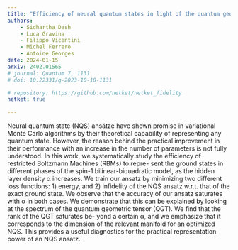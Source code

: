```yaml
---
title: "Efficiency of neural quantum states in light of the quantum geometric tensor"
authors:
    - Sidhartha Dash
    - Luca Gravina
    - Filippo Vicentini
    - Michel Ferrero
    - Antoine Georges
date: 2024-01-15
arxiv: 2402.01565
# journal: Quantum 7, 1131
# doi: 10.22331/q-2023-10-10-1131

# repository: https://github.com/netket/netket_fidelity
netket: true

---
```


Neural quantum state (NQS) ansätze have shown promise in variational Monte Carlo algorithms by their theoretical capability of representing any quantum state. 
However, the reason behind the practical improvement in their performance with an increase in the number of parameters is not fully understood. 
In this work, we systematically study the efficiency of restricted Boltzmann Machines (RBMs) to repre- sent the ground states in different phases of the spin-1 bilinear-biquadratic model, as the hidden layer density α increases. 
We train our ansatz by minimizing two different loss functions: 1) energy, and 2) infidelity of the NQS ansatz w.r.t. that of the exact ground state. 
We observe that the accuracy of our ansatz saturates with α in both cases. 
We demonstrate that this can be explained by looking at the spectrum of the quantum geometric tensor (QGT). We find that the rank of the QGT saturates be- yond a certain α, and we emphasize that it corresponds to the dimension of the relevant manifold for an optimized NQS. 
This provides a useful diagnostics for the practical representation power of an NQS ansatz.
